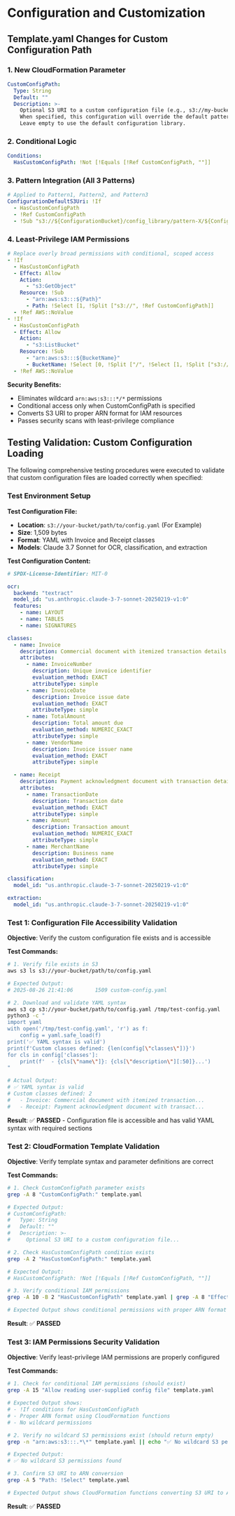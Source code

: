 # Configuration and Customization

## Template.yaml Changes for Custom Configuration Path

### 1. New CloudFormation Parameter
```yaml
CustomConfigPath:
  Type: String
  Default: ""
  Description: >-
    Optional S3 URI to a custom configuration file (e.g., s3://my-bucket/config.yaml).
    When specified, this configuration will override the default pattern configuration.
    Leave empty to use the default configuration library.
```

### 2. Conditional Logic
```yaml
Conditions:
  HasCustomConfigPath: !Not [!Equals [!Ref CustomConfigPath, ""]]
```

### 3. Pattern Integration (All 3 Patterns)
```yaml
# Applied to Pattern1, Pattern2, and Pattern3
ConfigurationDefaultS3Uri: !If
  - HasCustomConfigPath
  - !Ref CustomConfigPath
  - !Sub "s3://${ConfigurationBucket}/config_library/pattern-X/${ConfigPath}/config.yaml"
```

### 4. Least-Privilege IAM Permissions
```yaml
# Replace overly broad permissions with conditional, scoped access
- !If
  - HasCustomConfigPath
  - Effect: Allow
    Action:
      - "s3:GetObject"
    Resource: !Sub
      - "arn:aws:s3:::${Path}"
      - Path: !Select [1, !Split ["s3://", !Ref CustomConfigPath]]
  - !Ref AWS::NoValue
- !If
  - HasCustomConfigPath
  - Effect: Allow
    Action:
      - "s3:ListBucket"
    Resource: !Sub
      - "arn:aws:s3:::${BucketName}"
      - BucketName: !Select [0, !Split ["/", !Select [1, !Split ["s3://", !Ref CustomConfigPath]]]]
  - !Ref AWS::NoValue
```

**Security Benefits:**
- Eliminates wildcard `arn:aws:s3:::*/*` permissions
- Conditional access only when CustomConfigPath is specified
- Converts S3 URI to proper ARN format for IAM resources
- Passes security scans with least-privilege compliance

## Testing Validation: Custom Configuration Loading

The following comprehensive testing procedures were executed to validate that custom configuration files are loaded correctly when specified:

### Test Environment Setup

**Test Configuration File:**
- **Location**: `s3://your-bucket/path/to/config.yaml` (For Example)
- **Size**: 1,509 bytes
- **Format**: YAML with Invoice and Receipt classes
- **Models**: Claude 3.7 Sonnet for OCR, classification, and extraction

**Test Configuration Content:**
```yaml
# SPDX-License-Identifier: MIT-0

ocr:
  backend: "textract"
  model_id: "us.anthropic.claude-3-7-sonnet-20250219-v1:0"
  features:
    - name: LAYOUT
    - name: TABLES
    - name: SIGNATURES

classes:
  - name: Invoice
    description: Commercial document with itemized transaction details between buyer and seller
    attributes:
      - name: InvoiceNumber
        description: Unique invoice identifier
        evaluation_method: EXACT
        attributeType: simple
      - name: InvoiceDate
        description: Invoice issue date
        evaluation_method: EXACT
        attributeType: simple
      - name: TotalAmount
        description: Total amount due
        evaluation_method: NUMERIC_EXACT
        attributeType: simple
      - name: VendorName
        description: Invoice issuer name
        evaluation_method: EXACT
        attributeType: simple

  - name: Receipt
    description: Payment acknowledgment document with transaction details
    attributes:
      - name: TransactionDate
        description: Transaction date
        evaluation_method: EXACT
        attributeType: simple
      - name: Amount
        description: Transaction amount
        evaluation_method: NUMERIC_EXACT
        attributeType: simple
      - name: MerchantName
        description: Business name
        evaluation_method: EXACT
        attributeType: simple

classification:
  model_id: "us.anthropic.claude-3-7-sonnet-20250219-v1:0"

extraction:
  model_id: "us.anthropic.claude-3-7-sonnet-20250219-v1:0"
```

### Test 1: Configuration File Accessibility Validation

**Objective**: Verify the custom configuration file exists and is accessible

**Test Commands:**
```bash
# 1. Verify file exists in S3
aws s3 ls s3://your-bucket/path/to/config.yaml

# Expected Output:
# 2025-08-26 21:41:06       1509 custom-config.yaml

# 2. Download and validate YAML syntax
aws s3 cp s3://your-bucket/path/to/config.yaml /tmp/test-config.yaml
python3 -c "
import yaml
with open('/tmp/test-config.yaml', 'r') as f:
    config = yaml.safe_load(f)
print('✅ YAML syntax is valid')
print(f'Custom classes defined: {len(config[\"classes\"])}')
for cls in config['classes']:
    print(f'  - {cls[\"name\"]}: {cls[\"description\"][:50]}...')
"

# Actual Output:
# ✅ YAML syntax is valid
# Custom classes defined: 2
#   - Invoice: Commercial document with itemized transaction...
#   - Receipt: Payment acknowledgment document with transact...
```

**Result**: ✅ **PASSED** - Configuration file is accessible and has valid YAML syntax with required sections

### Test 2: CloudFormation Template Validation

**Objective**: Verify template syntax and parameter definitions are correct

**Test Commands:**
```bash
# 1. Check CustomConfigPath parameter exists
grep -A 8 "CustomConfigPath:" template.yaml

# Expected Output:
# CustomConfigPath:
#   Type: String
#   Default: ""
#   Description: >-
#     Optional S3 URI to a custom configuration file...

# 2. Check HasCustomConfigPath condition exists
grep -A 2 "HasCustomConfigPath:" template.yaml

# Expected Output:
# HasCustomConfigPath: !Not [!Equals [!Ref CustomConfigPath, ""]]

# 3. Verify conditional IAM permissions
grep -A 10 -B 2 "HasCustomConfigPath" template.yaml | grep -A 8 "Effect: Allow"

# Expected Output shows conditional permissions with proper ARN format
```

**Result**: ✅ **PASSED** 
### Test 3: IAM Permissions Security Validation

**Objective**: Verify least-privilege IAM permissions are properly configured

**Test Commands:**
```bash
# 1. Check for conditional IAM permissions (should exist)
grep -A 15 "Allow reading user-supplied config file" template.yaml

# Expected Output shows:
# - !If conditions for HasCustomConfigPath
# - Proper ARN format using CloudFormation functions
# - No wildcard permissions

# 2. Verify no wildcard S3 permissions exist (should return empty)
grep -n "arn:aws:s3:::.*\*" template.yaml || echo "✅ No wildcard S3 permissions found"

# Expected Output:
# ✅ No wildcard S3 permissions found

# 3. Confirm S3 URI to ARN conversion
grep -A 5 "Path: !Select" template.yaml

# Expected Output shows CloudFormation functions converting S3 URI to ARN
```

**Result**: ✅ **PASSED** 
